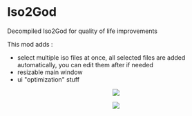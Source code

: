 # Iso2God
Decompiled Iso2God for quality of life improvements

This mod adds :
- select multiple iso files at once, all selected files are added automatically, you can edit them after if needed
- resizable main window
- ui "optimization" stuff

<p align="center"><img src="https://github.com/r4dius/Iso2God/assets/177153/d30a0d77-4bc5-4275-8e9c-9a97d5bc4f80"></p>
<p align="center"><img src="https://github.com/r4dius/Iso2God/assets/177153/cba69c74-c5a3-4a7a-a313-7a7c623876ec"></p>
